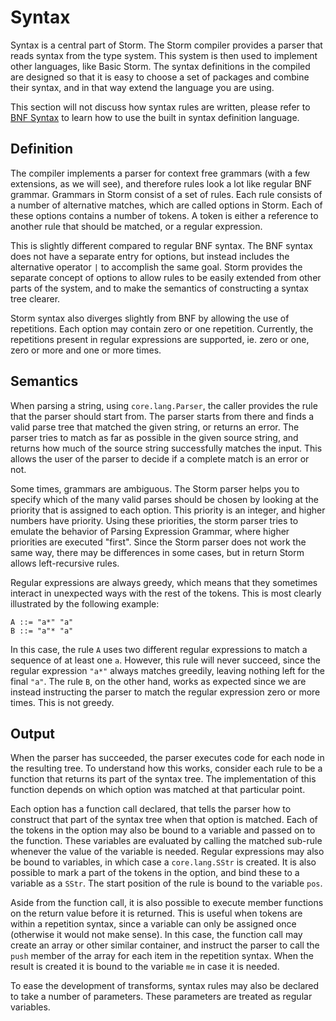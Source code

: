 Syntax
=======

Syntax is a central part of Storm. The Storm compiler provides a parser that reads syntax from the
type system. This system is then used to implement other languages, like Basic Storm. The syntax
definitions in the compiled are designed so that it is easy to choose a set of packages and combine
their syntax, and in that way extend the language you are using.

This section will not discuss how syntax rules are written, please refer to [BNF
Syntax](md://03-BNF_Syntax) to learn how to use the built in syntax definition language.

Definition
-----------

The compiler implements a parser for context free grammars (with a few extensions, as we will see),
and therefore rules look a lot like regular BNF grammar. Grammars in Storm consist of a set of
rules. Each rule consists of a number of alternative matches, which are called options in
Storm. Each of these options contains a number of tokens. A token is either a reference to another
rule that should be matched, or a regular expression.

This is slightly different compared to regular BNF syntax. The BNF syntax does not have a separate
entry for options, but instead includes the alternative operator `|` to accomplish the same
goal. Storm provides the separate concept of options to allow rules to be easily extended from other
parts of the system, and to make the semantics of constructing a syntax tree clearer.

Storm syntax also diverges slightly from BNF by allowing the use of repetitions. Each option may
contain zero or one repetition. Currently, the repetitions present in regular expressions are
supported, ie. zero or one, zero or more and one or more times.

Semantics
----------

When parsing a string, using `core.lang.Parser`, the caller provides the rule that the parser should
start from. The parser starts from there and finds a valid parse tree that matched the given string,
or returns an error. The parser tries to match as far as possible in the given source string, and
returns how much of the source string successfully matches the input. This allows the user of the
parser to decide if a complete match is an error or not.

Some times, grammars are ambiguous. The Storm parser helps you to specify which of the many valid
parses should be chosen by looking at the priority that is assigned to each option. This priority is
an integer, and higher numbers have priority. Using these priorities, the storm parser tries to
emulate the behavior of Parsing Expression Grammar, where higher priorities are executed
"first". Since the Storm parser does not work the same way, there may be differences in some cases,
but in return Storm allows left-recursive rules.

Regular expressions are always greedy, which means that they sometimes interact in unexpected ways
with the rest of the tokens. This is most clearly illustrated by the following example:

```
A ::= "a*" "a"
B ::= "a"* "a"
```

In this case, the rule `A` uses two different regular expressions to match a sequence of at least
one `a`. However, this rule will never succeed, since the regular expression `"a*"` always matches
greedily, leaving nothing left for the final `"a"`. The rule `B`, on the other hand, works as
expected since we are instead instructing the parser to match the regular expression zero or more
times. This is not greedy.

Output
-------

When the parser has succeeded, the parser executes code for each node in the resulting tree. To
understand how this works, consider each rule to be a function that returns its part of the syntax
tree. The implementation of this function depends on which option was matched at that particular
point.

Each option has a function call declared, that tells the parser how to construct that part of the
syntax tree when that option is matched. Each of the tokens in the option may also be bound to a
variable and passed on to the function. These variables are evaluated by calling the matched
sub-rule whenever the value of the variable is needed. Regular expressions may also be bound to
variables, in which case a `core.lang.SStr` is created. It is also possible to mark a part of the
tokens in the option, and bind these to a variable as a `SStr`. The start position of the rule is
bound to the variable `pos`.

Aside from the function call, it is also possible to execute member functions on the return value
before it is returned. This is useful when tokens are within a repetition syntax, since a variable
can only be assigned once (otherwise it would not make sense). In this case, the function call may
create an array or other similar container, and instruct the parser to call the `push` member of the
array for each item in the repetition syntax. When the result is created it is bound to the
variable `me` in case it is needed.

To ease the development of transforms, syntax rules may also be declared to take a number of
parameters. These parameters are treated as regular variables.
